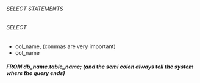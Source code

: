 ###### SELECT STATEMENTS
###### SELECT
- col_name, (commas are very important)
- col_name
##### FROM db_name.table_name; (and the semi colon always tell the system where the query ends)

